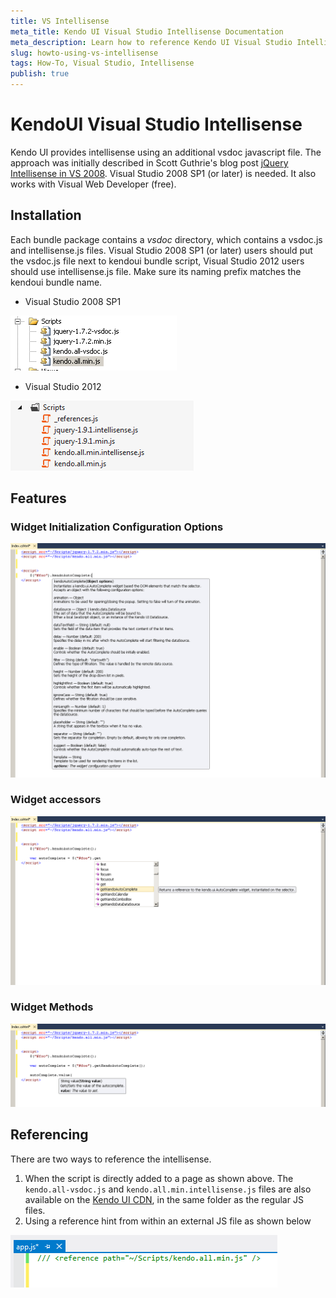 ```yaml
---
title: VS Intellisense
meta_title: Kendo UI Visual Studio Intellisense Documentation
meta_description: Learn how to reference Kendo UI Visual Studio Intellisense by using an additional vsdoc Javascript file.
slug: howto-using-vs-intellisense
tags: How-To, Visual Studio, Intellisense
publish: true
---
```


# KendoUI Visual Studio Intellisense

Kendo UI provides intellisense using an additional vsdoc javascript file. The approach was initially described in Scott Guthrie's blog post [jQuery Intellisense in VS 2008](http://weblogs.asp.net/scottgu/archive/2008/11/21/jquery-intellisense-in-vs-2008.aspx).
Visual Studio 2008 SP1 (or later) is needed. It also works with Visual Web Developer (free).

## Installation

Each bundle package contains a *vsdoc* directory, which contains a vsdoc.js and intellisense.js files. Visual Studio 2008 SP1 (or later) users should put the vsdoc.js file next to kendoui bundle script, Visual Studio 2012 users should use intellisense.js file. Make sure its naming prefix matches the kendoui bundle name.

- Visual Studio 2008 SP1

![Solution Explorer](/howto/vsdoc/solution-explorer.png)

- Visual Studio 2012

![Solution Explorer VS2012](/howto/vsdoc/solution-explorer-vs2012.png)

## Features

### Widget Initialization Configuration Options

![jquery plugin](/howto/vsdoc/jquery-plugin.png)

### Widget accessors

![jquery plugin](/howto/vsdoc/jquery-accessor.png)

### Widget Methods

![jquery plugin](/howto/vsdoc/widget-method.png)

## Referencing

There are two ways to reference the intellisense.

1. When the script is directly added to a page as shown above.
The `kendo.all-vsdoc.js` and `kendo.all.min.intellisense.js` files are also available on the [Kendo UI CDN](/kendo-ui/getting-started/javascript-dependencies#cdn), in the same folder as the regular JS files.
1. Using a reference hint from within an external JS file as shown below

![script reference](/howto/vsdoc/js-reference.png)